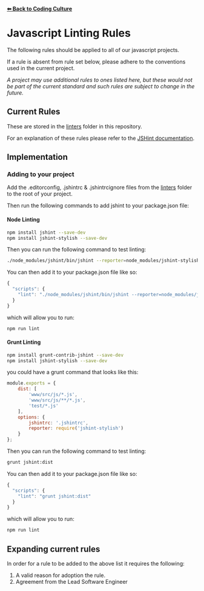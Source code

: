 **[⬅ Back to Coding Culture](../README.md)**

# Javascript Linting Rules

The following rules should be applied to all of our javascript projects.

If a rule is absent from rule set below, please adhere to the conventions used in the current project.

_A project may use additional rules to ones listed here, but these would not be part of the current standard and such
rules are subject to change in the future._

## Current Rules

These are stored in the [linters](https://github.com/CivilServiceUSA/coding-culture/tree/master/linters) folder in this repository.

For an explanation of these rules please refer to the [JSHint documentation](http://jshint.com/docs/options/).

## Implementation

### Adding to your project

Add the .editorconfig, .jshintrc & .jshintrcignore files from the [linters](https://github.com/CivilServiceUSA/coding-culture/tree/master/linters) folder to the root of your project.

Then run the following commands to add jshint to your package.json file:

#### Node Linting

```bash
npm install jshint --save-dev
npm install jshint-stylish --save-dev
```

Then you can run the following command to test linting:

```bash
./node_modules/jshint/bin/jshint --reporter=node_modules/jshint-stylish ./path/to/js
```

You can then add it to your package.json file like so:

```js
{
  "scripts": {
    "lint": "./node_modules/jshint/bin/jshint --reporter=node_modules/jshint-stylish" ./path/to/js
  }
}
```

which will allow you to run:

```bash
npm run lint
```

#### Grunt Linting

```bash
npm install grunt-contrib-jshint --save-dev
npm install jshint-stylish --save-dev
```

you could have a grunt command that looks like this:

```js
module.exports = {
	dist: [
		'www/src/js/*.js',
		'www/src/js/**/*.js',
		'test/*.js'
	],
	options: {
		jshintrc: '.jshintrc',
		reporter: require('jshint-stylish')
	}
};
```

Then you can run the following command to test linting:

```bash
grunt jshint:dist
```

You can then add it to your package.json file like so:

```js
{
  "scripts": {
    "lint": "grunt jshint:dist"
  }
}
```

which will allow you to run:

```bash
npm run lint
```

## Expanding current rules

In order for a rule to be added to the above list it requires the following:

1. A valid reason for adoption the rule.
1. Agreement from the Lead Software Engineer

